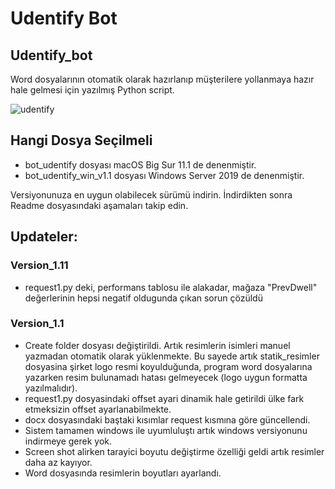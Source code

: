 # Udentify Bot

## Udentify_bot


Word dosyalarının otomatik olarak hazırlanıp müşterilere yollanmaya hazır hale gelmesi için yazılmış Python script. 

![udentify](https://i.imgur.com/J9E0ouq.png)




## Hangi Dosya Seçilmeli

- bot_udentify dosyası macOS Big Sur 11.1 de denenmiştir.
- bot_udentify_win_v1.1 dosyası Windows Server 2019 de denenmiştir.

Versiyonunuza en uygun olabilecek sürümü indirin. İndirdikten sonra Readme dosyasındaki aşamaları takip edin.


## Updateler:


### Version_1.11
- request1.py deki, performans tablosu ile alakadar, mağaza "PrevDwell" değerlerinin hepsi negatif oldugunda çıkan sorun çözüldü

### Version_1.1
- Create folder dosyası değiştirildi. Artık resimlerin isimleri manuel yazmadan otomatik olarak yüklenmekte. Bu sayede artık statik_resimler dosyasina şirket logo resmi koyulduğunda, program word dosyalarına yazarken resim bulunamadı hatası gelmeyecek (logo uygun formatta yazılmalıdır).
- request1.py dosyasindaki offset ayari dinamik hale getirildi ülke fark etmeksizin offset ayarlanabilmekte.
- docx dosyasındaki baştaki kısımlar request kısmına göre güncellendi.
- Sistem tamamen windows ile uyumluluştı artık windows versiyonunu indirmeye gerek yok.
- Screen shot alirken tarayici boyutu değiştirme özelliği geldi artık resimler daha az kayıyor.
- Word dosyasında resimlerin boyutları ayarlandı.







